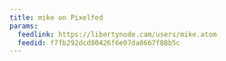 ```yaml
---
title: mike on Pixelfed
params:
  feedlink: https://libertynode.cam/users/mike.atom
  feedid: f7fb292dcd80426f6e07da8667f08b5c
---
```

